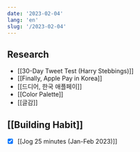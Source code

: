 ```yaml
---
date: '2023-02-04'
lang: 'en'
slug: '/2023-02-04'
---
```


## Research

- [[30-Day Tweet Test (Harry Stebbings)]]
- [[Finally, Apple Pay in Korea]]
- [[드디어, 한국 애플페이]]
- [[Color Palette]]
- [[글감]]

## [[Building Habit]]

- [x] [[Jog 25 minutes (Jan-Feb 2023)]]
